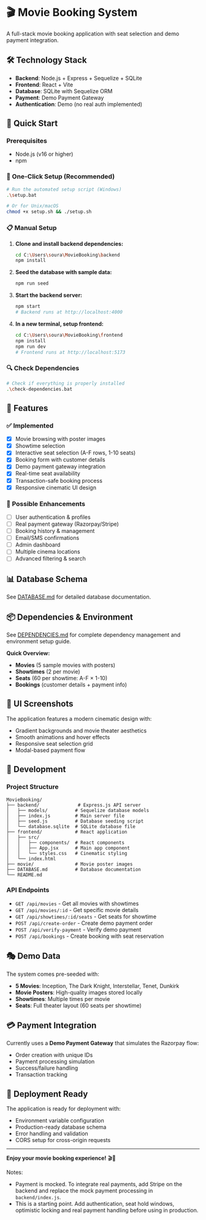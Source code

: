 # 🎬 Movie Booking System

A full-stack movie booking application with seat selection and demo payment integration.

## 🛠️ Technology Stack

- **Backend**: Node.js + Express + Sequelize + SQLite
- **Frontend**: React + Vite
- **Database**: SQLite with Sequelize ORM
- **Payment**: Demo Payment Gateway
- **Authentication**: Demo (no real auth implemented)

## 🚀 Quick Start

### Prerequisites
- Node.js (v16 or higher)
- npm

### 🎯 One-Click Setup (Recommended)
```bash
# Run the automated setup script (Windows)
.\setup.bat

# Or for Unix/macOS
chmod +x setup.sh && ./setup.sh
```

### 📋 Manual Setup

1. **Clone and install backend dependencies:**
   ```bash
   cd C:\Users\soura\MovieBooking\backend
   npm install
   ```

2. **Seed the database with sample data:**
   ```bash
   npm run seed
   ```

3. **Start the backend server:**
   ```bash
   npm start
   # Backend runs at http://localhost:4000
   ```

4. **In a new terminal, setup frontend:**
   ```bash
   cd C:\Users\soura\MovieBooking\frontend
   npm install
   npm run dev
   # Frontend runs at http://localhost:5173
   ```

### 🔍 Check Dependencies
```bash
# Check if everything is properly installed
.\check-dependencies.bat
```

## 🎯 Features

### ✅ Implemented
- [x] Movie browsing with poster images
- [x] Showtime selection
- [x] Interactive seat selection (A-F rows, 1-10 seats)
- [x] Booking form with customer details
- [x] Demo payment gateway integration
- [x] Real-time seat availability
- [x] Transaction-safe booking process
- [x] Responsive cinematic UI design

### 🚧 Possible Enhancements
- [ ] User authentication & profiles
- [ ] Real payment gateway (Razorpay/Stripe)
- [ ] Booking history & management
- [ ] Email/SMS confirmations
- [ ] Admin dashboard
- [ ] Multiple cinema locations
- [ ] Advanced filtering & search

## 📊 Database Schema

See [DATABASE.md](./DATABASE.md) for detailed database documentation.

## 📦 Dependencies & Environment

See [DEPENDENCIES.md](./DEPENDENCIES.md) for complete dependency management and environment setup guide.

**Quick Overview:**
- **Movies** (5 sample movies with posters)
- **Showtimes** (2 per movie)
- **Seats** (60 per showtime: A-F × 1-10)
- **Bookings** (customer details + payment info)

## 🎨 UI Screenshots

The application features a modern cinematic design with:
- Gradient backgrounds and movie theater aesthetics
- Smooth animations and hover effects
- Responsive seat selection grid
- Modal-based payment flow

## 🔧 Development

### Project Structure
```
MovieBooking/
├── backend/              # Express.js API server
│   ├── models/          # Sequelize database models
│   ├── index.js         # Main server file
│   ├── seed.js          # Database seeding script
│   └── database.sqlite  # SQLite database file
├── frontend/            # React application
│   ├── src/
│   │   ├── components/  # React components
│   │   ├── App.jsx      # Main app component
│   │   └── styles.css   # Cinematic styling
│   └── index.html
├── movie/               # Movie poster images
├── DATABASE.md          # Database documentation
└── README.md
```

### API Endpoints
- `GET /api/movies` - Get all movies with showtimes
- `GET /api/movies/:id` - Get specific movie details
- `GET /api/showtimes/:id/seats` - Get seats for showtime
- `POST /api/create-order` - Create demo payment order
- `POST /api/verify-payment` - Verify demo payment
- `POST /api/bookings` - Create booking with seat reservation

## 🎭 Demo Data

The system comes pre-seeded with:
- **5 Movies**: Inception, The Dark Knight, Interstellar, Tenet, Dunkirk
- **Movie Posters**: High-quality images stored locally
- **Showtimes**: Multiple times per movie
- **Seats**: Full theater layout (60 seats per showtime)

## 💳 Payment Integration

Currently uses a **Demo Payment Gateway** that simulates the Razorpay flow:
- Order creation with unique IDs
- Payment processing simulation
- Success/failure handling
- Transaction tracking

## 🚀 Deployment Ready

The application is ready for deployment with:
- Environment variable configuration
- Production-ready database schema
- Error handling and validation
- CORS setup for cross-origin requests

---

**Enjoy your movie booking experience!** 🎬🍿

Notes:
- Payment is mocked. To integrate real payments, add Stripe on the backend and replace the mock payment processing in `backend/index.js`.
- This is a starting point. Add authentication, seat hold windows, optimistic locking and real payment handling before using in production.
